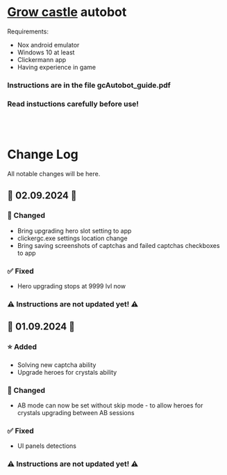 # [Grow castle](https://play.google.com/store/apps/details?id=com.raongames.growcastle) autobot

Requirements:
- Nox android emulator
- Windows 10 at least
- Clickermann app
- Having experience in game

### Instructions are in the file gcAutobot_guide.pdf
### Read instuctions carefully before use!

<br/><br/>

# Change Log

All notable changes will be here.


## 📅 02.09.2024 📅

### 🔄 Changed
- Bring upgrading hero slot setting to app
- clickergc.exe settings location change
- Bring saving screenshots of captchas and failed captchas checkboxes to app

### ✅ Fixed
- Hero upgrading stops at 9999 lvl now

### ⚠️ Instructions are not updated yet! ⚠️

## 📅 01.09.2024 📅

### ⭐ Added
- Solving new captcha ability
- Upgrade heroes for crystals ability

### 🔄 Changed
- AB mode can now be set without skip mode - to allow heroes for crystals upgrading between AB sessions

### ✅ Fixed
- UI panels detections

### ⚠️ Instructions are not updated yet! ⚠️